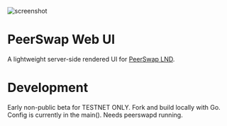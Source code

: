 ![screenshot](https://github.com/Impa10r/peerswap-web/assets/101550606/db023467-a05f-4339-a9f0-e6f57cb8a6d7)

# PeerSwap Web UI
A lightweight server-side rendered UI for [PeerSwap LND](https://github.com/ElementsProject/peerswap/blob/master/docs/setup_lnd.md). 

# Development
Early non-public beta for TESTNET ONLY. Fork and build locally with Go. Config is currently in the main(). Needs peerswapd running.
